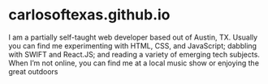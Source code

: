 # carlosoftexas.github.io

I am a partially self-taught web developer based out of Austin, TX. 
Usually you can find me experimenting with HTML, CSS, and JavaScript; 
dabbling with SWIFT and React.JS; and reading a variety of emerging tech subjects. 
When I’m not online, you can find me at a local music show or enjoying the great outdoors

